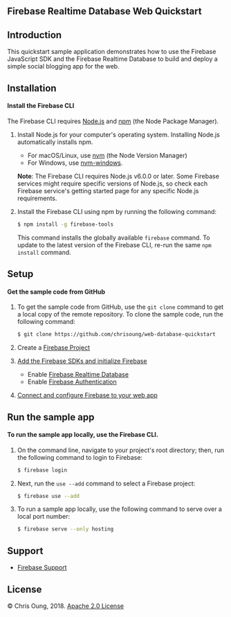 Firebase Realtime Database Web Quickstart
-----------------------------------------

Introduction
------------
This quickstart sample application demonstrates how to use the Firebase JavaScript SDK and the Firebase Realtime Database to build and deploy a simple social blogging app for the web.

Installation
------------
#### Install the Firebase CLI

The Firebase CLI requires [Node.js](http://nodejs.org/) and [npm](https://npmjs.org/) (the Node Package Manager).

  1. Install Node.js for your computer's operating system. Installing Node.js automatically installs npm.
        - For macOS/Linux, use [nvm](https://github.com/nvm-sh/nvm/blob/master/README.md) (the Node Version Manager)
        - For Windows, use [nvm-windows](https://github.com/coreybutler/nvm-windows).

      **Note**: The Firebase CLI requires Node.js v6.0.0 or later. Some Firebase services might require specific versions of Node.js, so check each Firebase service's getting started page for any specific Node.js requirements.

  2. Install the Firebase CLI using npm by running the following command:

      ```bash
      $ npm install -g firebase-tools
      ```

      This command installs the globally available `firebase` command. To update to the latest version of the Firebase CLI, re-run the same `npm install` command.

Setup
-----
#### Get the sample code from GitHub
1. To get the sample code from GitHub, use the `git clone` command to get a local copy of the remote repository. To clone the sample code, run the following command:

    ```bash
    $ git clone https://github.com/chrisoung/web-database-quickstart
    ```
    
2. Create a [Firebase Project](https://console.firebase.google.com)
3. [Add the Firebase SDKs and initialize Firebase](https://firebase.google.com/docs/web/setup)
      - Enable [Firebase Realtime Database](https://firebase.google.com/products/realtime-database/?authuser=0)
      - Enable [Firebase Authentication](https://firebase.google.com/docs/auth?authuser=0)
4. [Connect and configure Firebase to your web app](https://firebase.google.com/docs/web/setup?authuser=0#register-app)


Run the sample app
---------------
#### To run the sample app locally, use the Firebase CLI. 

1. On the command line, navigate to your project's root directory; then, run the following command to login to Firebase:

    ```bash
    $ firebase login
   ```
 2. Next, run the `use --add` command to select a Firebase project: 
 
    ```bash
    $ firebase use --add
    ``` 
 
3. To run a sample app locally, use the following command to serve over a local port number: 

    ```bash
    $ firebase serve --only hosting
    ```

Support
-------

- [Firebase Support](https://firebase.google.com/support/)

License
-------
© Chris Oung, 2018. [Apache 2.0 License](../LICENSE)
